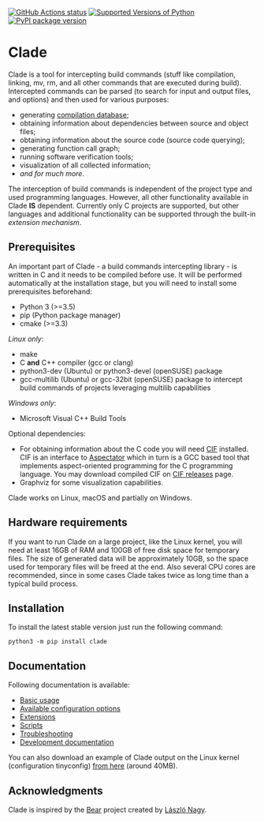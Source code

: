 [![GitHub Actions status](https://github.com/17451k/clade/workflows/test/badge.svg)](https://github.com/17451k/clade/actions?query=workflow%3Atest)
[![Supported Versions of Python](https://img.shields.io/pypi/pyversions/clade.svg)](https://pypi.org/project/clade)
[![PyPI package version](https://img.shields.io/pypi/v/clade.svg)](https://pypi.org/project/clade)

# Clade

Clade is a tool for intercepting build commands (stuff like compilation,
linking, mv, rm, and all other commands that are executed during build).
Intercepted commands can be parsed (to search for input and output files,
and options) and then used for various purposes:

- generating [compilation database](https://clang.llvm.org/docs/JSONCompilationDatabase.html);
- obtaining information about dependencies between source and object files;
- obtaining information about the source code (source code querying);
- generating function call graph;
- running software verification tools;
- visualization of all collected information;
- *and for much more*.

The interception of build commands is independent of the project type
and used programming languages.
However, all other functionality available in Clade **IS** dependent.
Currently only C projects are supported, but other languages and additional
functionality can be supported through the built-in *extension mechanism*.

## Prerequisites

An important part of Clade - a build commands intercepting library -
is written in C and it needs to be compiled before use.
It will be performed automatically at the installation stage, but you will
need to install some prerequisites beforehand:

- Python 3 (>=3.5)
- pip (Python package manager)
- cmake (>=3.3)

*Linux only*:

- make
- C **and** C++ compiler (gcc or clang)
- python3-dev (Ubuntu) or python3-devel (openSUSE) package
- gcc-multilib (Ubuntu) or gcc-32bit (openSUSE) package
  to intercept build commands of projects leveraging multilib capabilities

*Windows only*:

- Microsoft Visual C++ Build Tools

Optional dependencies:

- For obtaining information about the C code you will need [CIF](https://github.com/17451k/cif)
  installed. CIF is an interface to [Aspectator](https://github.com/17451k/aspectator) which in turn is a GCC
  based tool that implements aspect-oriented programming for the C programming
  language. You may download compiled CIF on [CIF releases](https://github.com/17451k/cif/releases) page.
- Graphviz for some visualization capabilities.

Clade works on Linux, macOS and partially on Windows.

## Hardware requirements

If you want to run Clade on a large project, like the Linux kernel,
you will need at least 16GB of RAM and 100GB of free disk space
for temporary files. The size of generated data will be approximately
10GB, so the space used for temporary files will be freed at the end.
Also several CPU cores are recommended, since in some cases Clade takes
twice as long time than a typical build process.

## Installation

To install the latest stable version just run the following command:

``` shell
python3 -m pip install clade
```

## Documentation

Following documentation is available:
* [Basic usage](docs/usage.md)
* [Available configuration options](docs/configuration.md)
* [Extensions](docs/extensions.md)
* [Scripts](docs/scripts.md)
* [Troubleshooting](docs/troubleshooting.md)
* [Development documentation](docs/dev.md)

You can also download an example of Clade output on the Linux kernel
(configuration tinyconfig) [from here](https://github.com/17451k/clade/suites/16787197653/artifacts/958711967) (around 40MB).

## Acknowledgments

Clade is inspired by the [Bear](https://github.com/rizsotto/Bear) project created by [László Nagy](https://github.com/rizsotto).
